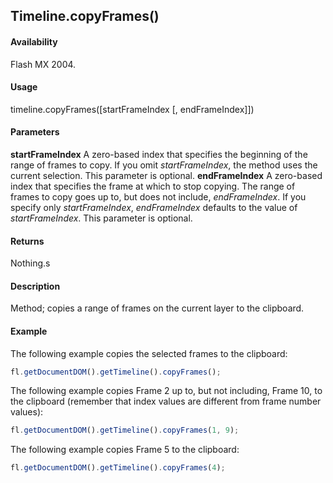 ## Timeline.copyFrames()

#### Availability

Flash MX 2004.

#### Usage

timeline.copyFrames([startFrameIndex [, endFrameIndex]])

#### Parameters

**startFrameIndex** A zero-based index that specifies the beginning of the range of frames to copy. If you omit
*startFrameIndex*, the method uses the current selection. This parameter is optional.
**endFrameIndex** A zero-based index that specifies the frame at which to stop copying. The range of frames to copy goes up to, but does not include, *endFrameIndex*. If you specify only *startFrameIndex*, *endFrameIndex* defaults to the value of *startFrameIndex*. This parameter is optional.

#### Returns

Nothing.s

#### Description

Method; copies a range of frames on the current layer to the clipboard.

#### Example


The following example copies the selected frames to the clipboard:
```javascript
fl.getDocumentDOM().getTimeline().copyFrames();
```
The following example copies Frame 2 up to, but not including, Frame 10, to the clipboard (remember that index values are different from frame number values):
```javascript
fl.getDocumentDOM().getTimeline().copyFrames(1, 9);
```
The following example copies Frame 5 to the clipboard:
```javascript
fl.getDocumentDOM().getTimeline().copyFrames(4);
```